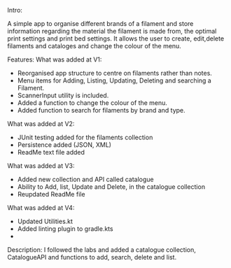 

Intro:

A simple app to organise different brands of a filament and store information regarding the material the filament is made from, the optimal print settings and print bed settings. 
It allows the user to create, edit,delete filaments and cataloges and change the colour of the menu.

Features:
What was added at V1:
-  Reorganised app structure to centre on filaments rather than notes.
- Menu items for Adding, Listing, Updating, Deleting and searching a Filament.
-  ScannerInput utility is included.
- Added a function to change the colour of the menu.
- Added function to search for filaments by brand and type.

What was added at V2:
- JUnit testing added for the filaments collection
- Persistence added (JSON, XML)
- ReadMe text file added

What was added at V3:

- Added new collection and API called catalogue
- Ability to Add, list, Update and Delete, in the catalogue collection
- Reupdated ReadMe file

What was added at V4:

- Updated Utilities.kt
- Added linting plugin to gradle.kts
- 



Description:
I followed the labs and added a catalogue collection, CatalogueAPI and functions to add, search, delete and list. 

